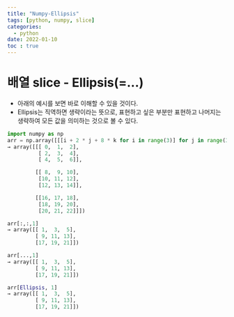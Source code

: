 ```yaml
---
title: "Numpy-Ellipsis"
tags: [python, numpy, slice]
categories:
  - python
date: 2022-01-10
toc : true
---
```


# 배열 slice - Ellipsis(=...)
- 아래의 예시를 보면 바로 이해할 수 있을 것이다.
- Ellipsis는 직역하면 생략이라는 뜻으로, 표현하고 싶은 부분만 표현하고 나머지는 생략하여 모든 값을 의미하는 것으로 볼 수 있다.

```python
import numpy as np
arr = np.array([[[i + 2 * j + 8 * k for i in range(3)] for j in range(3)] for k in range(3)])
→ array([[[ 0,  1,  2],
          [ 2,  3,  4],
          [ 4,  5,  6]],

         [[ 8,  9, 10],
          [10, 11, 12],
          [12, 13, 14]],

         [[16, 17, 18],
          [18, 19, 20],
          [20, 21, 22]]])  

arr[:,:,1]
→ array([[ 1,  3,  5],
         [ 9, 11, 13],
         [17, 19, 21]])

arr[...,1]
→ array([[ 1,  3,  5],
         [ 9, 11, 13],
         [17, 19, 21]])

arr[Ellipsis, 1]
→ array([[ 1,  3,  5],
         [ 9, 11, 13],
         [17, 19, 21]])
```